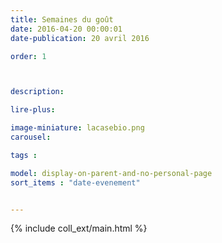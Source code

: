 ```yaml
---
title: Semaines du goût
date: 2016-04-20 00:00:01
date-publication: 20 avril 2016

order: 1



description: 

lire-plus:

image-miniature: lacasebio.png
carousel: 

tags : 

model: display-on-parent-and-no-personal-page
sort_items : "date-evenement"


---
```


<!-- ******************************** -->
<!-- **** detail **** -->


<!-- **** fin idetail ********* -->
<!-- ****************************** -->
<!--fin-excerpt-->

{% include coll_ext/main.html %}

